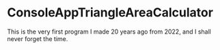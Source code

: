 # ConsoleAppTriangleAreaCalculator
This is the very first program I made 20 years ago from 2022, and I shall never forget the time.
